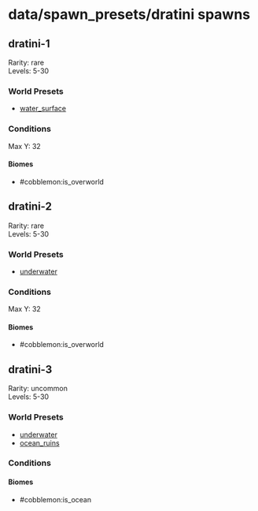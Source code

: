 # data/spawn_presets/dratini spawns  
  
## dratini-1  
Rarity: rare  
Levels: 5-30  
  
### World Presets  
* [water_surface](/data/world_presets/water_surface.md)  
  
### Conditions  
Max Y: 32  
  
#### Biomes  
  * #cobblemon:is_overworld
  
  
## dratini-2  
Rarity: rare  
Levels: 5-30  
  
### World Presets  
* [underwater](/data/world_presets/underwater.md)  
  
### Conditions  
Max Y: 32  
  
#### Biomes  
  * #cobblemon:is_overworld
  
  
## dratini-3  
Rarity: uncommon  
Levels: 5-30  
  
### World Presets  
* [underwater](/data/world_presets/underwater.md)  
* [ocean_ruins](/data/world_presets/ocean_ruins.md)  
  
### Conditions  
  
#### Biomes  
  * #cobblemon:is_ocean
  
